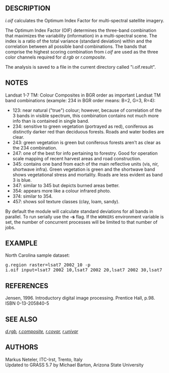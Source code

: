 <h2>DESCRIPTION</h2>

<em>i.oif</em> calculates the Optimum Index Factor for
multi-spectral satellite imagery.

<p>
The Optimum Index Factor (OIF) determines the three-band combination
that maximizes the variability (information) in a multi-spectral
scene. The index is a ratio of the total variance (standard
deviation) within and the correlation between all possible band
combinations. The bands that comprise the highest scoring
combination from <em>i.oif</em> are used as the three color channels
required for <em>d.rgb</em> or <em>r.composite</em>.

<p>The analysis is saved to a file in the current directory called "i.oif.result".

<h2>NOTES</h2>

Landsat 1-7 TM:
Colour Composites in BGR order as important Landsat TM band combinations
(example: 234 in BGR order means: B=2, G=3, R=4):

<ul>
<li> 123: near natural ("true") colour; however, because of
correlation of the 3 bands in visible spectrum, this combination
contains not much more info than is contained in single band.</li>
<li> 234: sensitive to green vegetation (portrayed as red),
coniferous as distinctly darker red than deciduous forests. Roads
and water bodies are clear.</li>
<li> 243: green vegetation is green but coniferous forests aren't as
clear as the 234 combination.</li>
<li> 247: one of the best for info pertaining to forestry. Good for
operation scale mapping of recent harvest areas and road
construction.</li>
<li> 345: contains one band from each of the main reflective units
(vis, nir, shortwave infra). Green vegetation is green and the
shortwave band shows vegetational stress and mortality. Roads are
less evident as band 3 is blue.</li>
<li> 347: similar to 345 but depicts burned areas better.</li>
<li> 354: appears more like a colour infrared photo.</li>
<li> 374: similar to 354.</li>
<li> 457: shows soil texture classes (clay, loam, sandy).</li>
</ul>

<p>
By default the module will calculate standard deviations for all bands in
parallel. To run serially use the <b>-s</b> flag. If the <code>WORKERS</code>
environment variable is set, the number of concurrent processes will be
limited to that number of jobs.

<h2>EXAMPLE</h2>

North Carolina sample dataset:
<div class="code"><pre>
g.region raster=lsat7_2002_10 -p
i.oif input=lsat7_2002_10,lsat7_2002_20,lsat7_2002_30,lsat7_2002_40,lsat7_2002_50,lsat7_2002_70
</pre></div>

<h2>REFERENCES</h2>

Jensen, 1996. Introductory digital image processing. Prentice Hall,
p.98. ISBN 0-13-205840-5

<h2>SEE ALSO</h2>

<em>
<a href="d.rgb.html">d.rgb</a>,
<a href="r.composite.html">r.composite</a>,
<a href="r.covar.html">r.covar</a>,
<a href="r.univar.html">r.univar</a>
</em>

<h2>AUTHORS</h2>

Markus Neteler, ITC-Irst, Trento, Italy<br>
Updated to GRASS 5.7 by Michael Barton, Arizona State University
